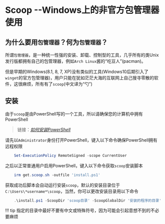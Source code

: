 # Scoop --Windows上的非官方包管理器使用

## 为什么要用`包管理器`？何为`包管理器`？

所谓`包管理器`，是一种统一性强的安装、卸载、控制型的工具，几乎所有的类Unix发行版都拥有自己的包管理器，例如`Arch Linux`酱的“吃豆人”(pacman)。

但是早期的Windows(8.1, 8, 7, XP)没有类似的工具(Windows10后期引入了`winget`的官方包管理器)，用户只能在犹如茫茫大海的互联网上自己搜寻零散的软件，这很麻烦，所有有了`scoop`(中文译为“勺”)

## 安装

由于`scoop`是由PowerShell写的一个工具，所以请确保您的计算机中拥有PowerShell

> 链接：[*如何安装PowerShell*](https://learn.microsoft.com/zh-cn/powershell/scripting/install/installing-powershell-on-windows?view=powershell-7.4)

请先以`Administrator`身份打开PowerShell，键入以下命令确保PowerShell拥有远程权限

```powershell
    Set-ExecutionPolicy RemoteSigned -scope CurrentUser
```

之后以正常普通用户启用PowerShell，键入以下命令获取`scoop`安装脚本

```powershell
    irm get.scoop.sh -outfile 'install.ps1'
```

获取成功后脚本会自动运行安装`scoop`，默认的安装目录位于`C:\Users\*username*\scoop`，当然，你可以更改安装目录用以下命令

```powershell
    .\install.ps1 -ScoopDir 'scoop目录' -ScoopGlobalDir '安装的程序的目录' -NoProxy
```

!!! tip
    指定的目录中最好不要有中文或特殊符号，因为可能会引起意想不到的不必要麻烦

